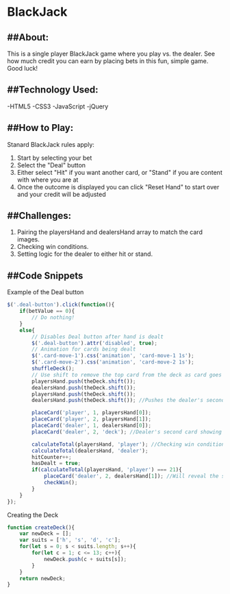 # BlackJack

##About:
---
This is a single player BlackJack game where you play vs. the dealer. See how much credit you can earn by placing bets in this fun, simple game. Good luck!

##Technology Used:
---
-HTML5
-CSS3
-JavaScript
-jQuery

##How to Play:
---
Stanard BlackJack rules apply:
1. Start by selecting your bet
2. Select the "Deal" button
3. Either select "Hit" if you want another card, or "Stand" if you are content with where you are at
4. Once the outcome is displayed you can click "Reset Hand" to start over and your credit will be adjusted

##Challenges:
---
1. Pairing the playersHand and dealersHand array to match the card images.
2. Checking win conditions.
3. Setting logic for the dealer to either hit or stand.

##Code Snippets
---
Example of the Deal button

```javascript
$('.deal-button').click(function(){
	if(betValue == 0){
		// Do nothing!
	}
	else{
		// Disables Deal button after hand is dealt
		$('.deal-button').attr('disabled', true);
		// Animation for cards being dealt
		$('.card-move-1').css('animation', 'card-move-1 1s');
		$('.card-move-2').css('animation', 'card-move-2 1s');
		shuffleDeck();
		// Use shift to remove the top card from the deck as card goes to either player or dealer
		playersHand.push(theDeck.shift());
		dealersHand.push(theDeck.shift());
		playersHand.push(theDeck.shift());
		dealersHand.push(theDeck.shift()); //Pushes the dealer's second card value

		placeCard('player', 1, playersHand[0]);
		placeCard('player', 2, playersHand[1]);
		placeCard('dealer', 1, dealersHand[0]);
		placeCard('dealer', 2, 'deck'); //Dealer's second card showing only the card back.

		calculateTotal(playersHand, 'player'); //Checking win condition on initial deal
		calculateTotal(dealersHand, 'dealer');
		hitCounter++;
		hasDealt = true;
		if(calculateTotal(playersHand, 'player') === 21){
			placeCard('dealer', 2, dealersHand[1]); //Will reveal the second initial card the dealer got to show you how dealer won
			checkWin();
		}
	}
});
```

Creating the Deck

```javascript
function createDeck(){
	var newDeck = [];
	var suits = ['h', 's', 'd', 'c'];
	for(let s = 0; s < suits.length; s++){
		for(let c = 1; c <= 13; c++){
			newDeck.push(c + suits[s]);
		}
	}
	return newDeck;
}
```
